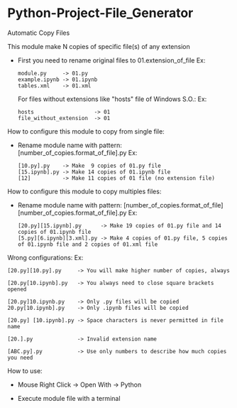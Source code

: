 # Python-Project-File_Generator
Automatic Copy Files


This module make N copies of specific file(s) of any extension

- First you need to rename original files to 01.extension_of_file
  Ex: 
  
      module.py     -> 01.py
      example.ipynb -> 01.ipynb
      tables.xml    -> 01.xml

  For files without extensions like "hosts" file of Windows S.O.:
  Ex: 
  
      hosts                   -> 01
      file_without_extension  -> 01

How to configure this module to copy from single file:

- Rename module name with pattern: [number_of_copies.format_of_file].py
  Ex: 
  
      [10.py].py    -> Make  9 copies of 01.py file
      [15.ipynb].py -> Make 14 copies of 01.ipynb file
      [12]          -> Make 11 copies of 01 file (no extension file)


How to configure this module to copy multiples files:

- Rename module name with pattern: [number_of_copies.format_of_file][number_of_copies.format_of_file].py
  Ex: 
  
      [20.py][15.ipynb].py      -> Make 19 copies of 01.py file and 14 copies of 01.ipynb file
      [5.py][6.ipynb][3.xml].py -> Make 4 copies of 01.py file, 5 copies of 01.ipynb file and 2 copies of 01.xml file


Wrong configurations:
Ex: 

    [20.py][10.py].py     -> You will make higher number of copies, always

    [20.py[10.ipynb].py   -> You always need to close square brackets opened

    [20.py]10.ipynb.py    -> Only .py files will be copied
    20.py[10.ipynb].py    -> Only .ipynb files will be copied

    [20.py] [10.ipynb].py -> Space characters is never permitted in file name

    [20.].py              -> Invalid extension name

    [ABC.py].py           -> Use only numbers to describe how much copies you need


How to use:

   - Mouse Right Click -> Open With -> Python

   - Execute module file with a terminal 

        

    

